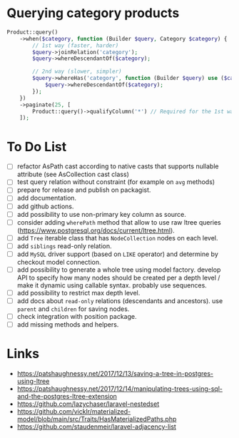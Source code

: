# Querying category products

[//]: # (TODO: split into 2 separate code blocks)
```php
Product::query()
    ->when($category, function (Builder $query, Category $category) {
        // 1st way (faster, harder)
        $query->joinRelation('category');
        $query->whereDescendantOf($category);

        // 2nd way (slower, simpler)
        $query->whereHas('category', function (Builder $query) use ($category) {
            $query->whereDescendantOf($category);
        });
    })
    ->paginate(25, [
        Product::query()->qualifyColumn('*') // Required for the 1st way
    ]);
```


# To Do List
- [ ] refactor AsPath cast according to native casts that supports nullable attribute (see AsCollection cast class)
- [ ] test query relation without constraint (for example on `avg` methods)
- [ ] prepare for release and publish on packagist.
- [ ] add documentation.
- [ ] add github actions.
- [ ] add possibility to use non-primary key column as source.
- [ ] consider adding `wherePath` method that allow to use raw ltree queries (https://www.postgresql.org/docs/current/ltree.html).
- [ ] add `Tree` iterable class that has `NodeCollection` nodes on each level.
- [ ] add `siblings` read-only relation.
- [ ] add `MySQL` driver support (based on `LIKE` operator) and determine by checkout model connection.
- [ ] add possibility to generate a whole tree using model factory. develop API to specify how many nodes should be created per a depth level / make it dynamic using callable syntax. probably use sequences.
- [ ] add possibility to restrict max depth level.
- [ ] add docs about `read-only` relations (descendants and ancestors). use `parent` and `children` for saving nodes.
- [ ] check integration with position package.
- [ ] add missing methods and helpers.

# Links
- https://patshaughnessy.net/2017/12/13/saving-a-tree-in-postgres-using-ltree
- https://patshaughnessy.net/2017/12/14/manipulating-trees-using-sql-and-the-postgres-ltree-extension
- https://github.com/lazychaser/laravel-nestedset
- https://github.com/vicklr/materialized-model/blob/main/src/Traits/HasMaterializedPaths.php
- https://github.com/staudenmeir/laravel-adjacency-list
